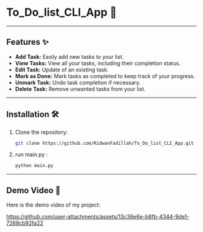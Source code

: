 # To_Do_list_CLI_App 🚀

---

## Features ✨  
- **Add Task:** Easily add new tasks to your list.  
- **View Tasks:** View all your tasks, including their completion status.
- **Edit Task:** Update of an existing task.  
- **Mark as Done:** Mark tasks as completed to keep track of your progress.  
- **Unmark Task:** Undo task completion if necessary.  
- **Delete Task:** Remove unwanted tasks from your list.  

---

## Installation 🛠️  
1. Clone the repository:  
   ```bash
   git clone https://github.com/RidwanFadillah/To_Do_list_CLI_App.git
   ```
2. run main.py :
   ```bash
   python main.py
   ```

---


## Demo Video 🎥

Here is the demo video of my project:

https://github.com/user-attachments/assets/13c36e6e-b8fb-4344-9de1-7268cb92fa22




  
